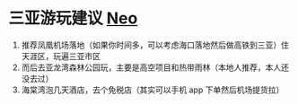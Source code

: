 # 三亚游玩建议 [Neo](https://github.com/oif)

1. 推荐凤凰机场落地（如果你时间多，可以考虑海口落地然后做高铁到三亚）住天涯区，玩遍三亚市区
2. 而后去亚龙湾森林公园玩，主要是高空项目和热带雨林（本地人推荐，本人还没去过）
3. 海棠湾泡几天酒店，去个免税店（其实可以手机 app 下单然后机场提货拉）